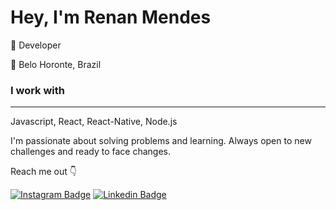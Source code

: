 # Hey, I'm Renan Mendes

🚀 Developer

 📍 Belo Horonte, Brazil  
 
### I work with 
---

Javascript, React, React-Native, Node.js

 I'm passionate about solving problems and learning. Always open to new challenges and ready to face changes.
 
Reach me out 👇

[
![Instagram Badge](https://img.shields.io/badge/-Instagram-violet?style=flat-square&logo=Instagram&logoColor=white&link=https://www.instagram.com/papodedev/)](https://www.instagram.com/renan_dev/)  [![Linkedin Badge](https://img.shields.io/badge/LinkedIn-blue??style=social&logo=linkedin&labelColor=blue)](https://www.linkedin.com/in/renan-mendes-473509207/) 
